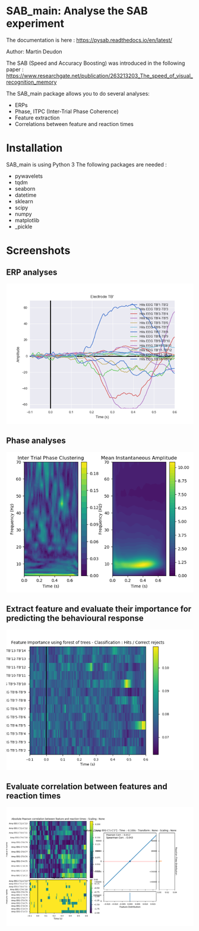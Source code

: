 # SAB_main: Analyse the SAB experiment

The documentation is here : https://pysab.readthedocs.io/en/latest/

Author: Martin Deudon

The SAB (Speed and Accuracy Boosting) was introduced in the following paper : https://www.researchgate.net/publication/263213203_The_speed_of_visual_recognition_memory

The SAB_main package allows you to do several analyses:
 * ERPs
 * Phase, ITPC (Inter-Trial Phase Coherence)
 * Feature extraction
 * Correlations between feature and reaction times

# Installation
SAB_main is using Python 3
The following packages are needed :
 * pywavelets
 * tqdm
 * seaborn
 * datetime
 * sklearn
 * scipy
 * numpy
 * matplotlib
 * _pickle

# Screenshots

## ERP analyses
![snapshot](doc/_static/images/erp_examples.png)

## Phase analyses
![snapshot](doc/_static/images/itpc_example.png)

## Extract feature and evaluate their importance for predicting the behavioural response
![snapshot](doc/_static/images/feature_importance_example.png)

## Evaluate correlation between features and reaction times
![snapshot](doc/_static/images/feature_corr_example.png)
